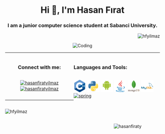 <h1 align="center">Hi 👋, I'm Hasan Fırat</h1>
<h3 align="center">I am a junior computer science student at Sabanci University.</h3>
<p align="right"> <img src="https://komarev.com/ghpvc/?username=hfyilmaz&label=Profile%20views&color=0e75b6&style=flat" alt="hfyilmaz" /> </p>

<div align="center">
  <img alt="Coding" width="200" src="https://media4.giphy.com/media/bGgsc5mWoryfgKBx1u/200w.gif?cid=6c09b952ihdgxegi32bkhst7lii1cff5yqqoc8ujdum4dbmf&ep=v1_gifs_search&rid=200w.gif&ct=g">
</div>

<hr>

<div style="display: flex; justify-content: space-between; align-items: flex-start;">
  <div align="center">
    <h3 style="display: inline-block;">Connect with me:</h3>
    <p style="display: inline-block;">
      <a href="https://linkedin.com/in/hasanfiratyilmaz" target="blank"><img align="center" src="https://raw.githubusercontent.com/rahuldkjain/github-profile-readme-generator/master/src/images/icons/Social/linked-in-alt.svg" alt="hasanfiratyilmaz" height="30" width="40" /></a>
      <a href="https://instagram.com/hasanfiratyilmaz" target="blank"><img align="center" src="https://raw.githubusercontent.com/rahuldkjain/github-profile-readme-generator/master/src/images/icons/Social/instagram.svg" alt="hasanfiratyilmaz" height="30" width="40" /></a>
    </p>
    <hr>
  </div>
  
  
  <div>
    <h3 style="display: inline-block;">Languages and Tools:</h3>
    <p style="display: inline-block;">
      <a href="https://www.w3schools.com/cpp/" target="_blank" rel="noreferrer"><img src="https://raw.githubusercontent.com/devicons/devicon/master/icons/cplusplus/cplusplus-original.svg" alt="cplusplus" width="40" height="40"/></a>
      <a href="https://www.python.org" target="_blank" rel="noreferrer"><img src="https://raw.githubusercontent.com/devicons/devicon/master/icons/python/python-original.svg" alt="python" width="40" height="40"/></a>
      <a href="https://developer.android.com" target="_blank" rel="noreferrer"><img src="https://raw.githubusercontent.com/devicons/devicon/master/icons/android/android-original-wordmark.svg" alt="android" width="40" height="40"/></a>
      <a href="https://www.java.com" target="_blank" rel="noreferrer"><img src="https://raw.githubusercontent.com/devicons/devicon/master/icons/java/java-original.svg" alt="java" width="40" height="40"/></a>
      <a href="https://www.mongodb.com/" target="_blank" rel="noreferrer"><img src="https://raw.githubusercontent.com/devicons/devicon/master/icons/mongodb/mongodb-original-wordmark.svg" alt="mongodb" width="40" height="40"/></a>
      <a href="https://www.mysql.com/" target="_blank" rel="noreferrer"><img src="https://raw.githubusercontent.com/devicons/devicon/master/icons/mysql/mysql-original-wordmark.svg" alt="mysql" width="40" height="40"/></a>
      <a href="https://spring.io/" target="_blank" rel="noreferrer"><img src="https://www.vectorlogo.zone/logos/springio/springio-icon.svg" alt="spring" width="40" height="40"/></a>
    </p>
  </div>
  <hr>
</div>



<div>
  <p><img align="left" src="https://github-readme-stats.vercel.app/api/top-langs?username=hfyilmaz&show_icons=true&locale=en&layout=compact" alt="hfyilmaz" /></p>
  <br></br>
</div>
<p><a href="https://www.buymeacoffee.com/hasanfiraty"> <img align="right" src="https://cdn.buymeacoffee.com/buttons/v2/default-yellow.png" height="35.7" width="150" alt="hasanfiraty" /></a></p>
